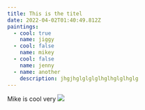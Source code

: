 ```yaml
---
title: This is the titel
date: 2022-04-02T01:40:49.812Z
paintings:
  - cool: true
    name: jiggy
  - cool: false
    name: mikey
  - cool: false
    name: jenny
  - name: another
    description: jhgjhglglglglhglhglglhglg
---
```

Mike is cool very ![](img/screenshot-from-2022-01-15-14-31-35.png)